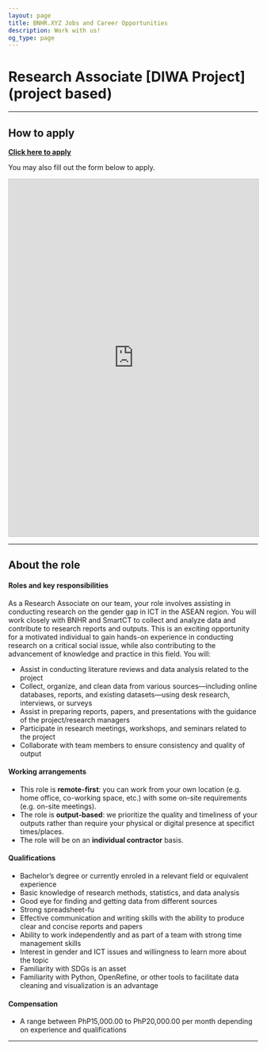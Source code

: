 ```yaml
---
layout: page
title: BNHR.XYZ Jobs and Career Opportunities
description: Work with us!
og_type: page
---
```

# Research Associate [DIWA Project] (project based)
<hr>

## How to apply
<div class="d-flex justify-content-start py-2"><a
    href="https://airtable.com/app4r34NANHYDVrt2/pagETVaP68TJPP4nq/form"
    target="_blank" class="btn btn-lg bg-success col-sm-12 col-md-6" role="button"
    aria-disabled="true"><strong class="text-white">Click here to apply</strong></a>
</div> 

You may also fill out the form below to apply.
<iframe class="airtable-embed" src="https://airtable.com/embed/app4r34NANHYDVrt2/pagETVaP68TJPP4nq/form" frameborder="0" onmousewheel="" width="100%" height="720" style="background: transparent; border: 1px solid #ccc;"></iframe>

<hr>

## About the role
#### Roles and key responsibilities

As a Research Associate on our team, your role involves assisting in conducting research on the gender gap in ICT in the ASEAN region. You will work closely with BNHR and SmartCT to collect and analyze data and contribute to research reports and outputs. This is an exciting opportunity for a motivated individual to gain hands-on experience in conducting research on a critical social issue, while also contributing to the advancement of knowledge and practice in this field. You will:
- Assist in conducting literature reviews and data analysis related to the project
- Collect, organize, and clean data from various sources—including online databases, reports, and existing datasets—using desk research, interviews, or surveys
- Assist in preparing reports, papers, and presentations with the guidance of the project/research managers
- Participate in research meetings, workshops, and seminars related to the project
- Collaborate with team members to ensure consistency and quality of output

#### Working arrangements
- This role is **remote-first**: you can work from your own location (e.g. home office, co-working space, etc.) with some on-site requirements (e.g. on-site meetings).
- The role is **output-based**: we prioritize the quality and timeliness of your outputs rather than require your physical or digital presence at specifict times/places.
- The role will be on an **individual contractor** basis.

#### Qualifications
- Bachelor’s degree or currently enroled in a relevant field or equivalent experience
- Basic knowledge of research methods, statistics, and data analysis
- Good eye for finding and getting data from different sources
- Strong spreadsheet-fu
- Effective communication and writing skills with the ability to produce clear and concise reports and papers
- Ability to work independently and as part of a team with strong time management skills
- Interest in gender and ICT issues and willingness to learn more about the topic
- Familiarity with SDGs is an asset
- Familiarity with Python, OpenRefine, or other tools to facilitate data cleaning and visualization is an advantage

#### Compensation
- A range between PhP15,000.00 to PhP20,000.00 per month depending on experience and qualifications

<hr>